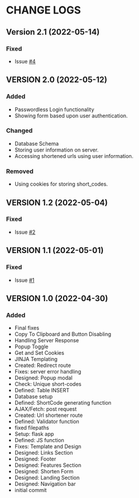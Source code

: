 # CHANGE LOGS

## Version 2.1 (2022-05-14)

### Fixed

-   Issue [#4](https://github.com/itsjatinnagar/url-shortener/issues/4)

## VERSION 2.0 (2022-05-12)

### Added

-   Passwordless Login functionality
-   Showing form based upon user authentication.

### Changed

-   Database Schema
-   Storing user information on server.
-   Accessing shortened urls using user information.

### Removed

-   Using cookies for storing short_codes.

## VERSION 1.2 (2022-05-04)

### Fixed

-   Issue [#2](https://github.com/itsjatinnagar/url-shortener/issues/2)

## VERSION 1.1 (2022-05-01)

### Fixed

-   Issue [#1](https://github.com/itsjatinnagar/url-shortener/issues/1)

## VERSION 1.0 (2022-04-30)

### Added

-   Final fixes
-   Copy To Clipboard and Button Disabling
-   Handling Server Response
-   Popup Toggle
-   Get and Set Cookies
-   JINJA Templating
-   Created: Redirect route
-   Fixes: server error handling
-   Designed: Popup modal
-   Check: Unique short-codes
-   Defined: Table INSERT
-   Database setup
-   Defined: ShortCode generating function
-   AJAX/Fetch: post request
-   Created: Url shortener route
-   Defined: Validator function
-   fixed filepaths
-   Setup: flask app
-   Defined: JS function
-   Fixes: Template and Design
-   Designed: Links Section
-   Designed: Footer
-   Designed: Features Section
-   Designed: Shorten Form
-   Designed: Landing Section
-   Designed: Navigation bar
-   initial commit
